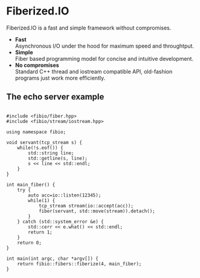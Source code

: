 Fiberized.IO
============

Fiberized.IO is a fast and simple framework without compromises.

* <B>Fast</B><BR/>Asynchronous I/O under the hood for maximum speed and throughtput.
* <B>Simple</B><BR/>Fiber based programming model for concise and intuitive development.
* <B>No compromises</B><BR/>Standard C++ thread and iostream compatible API, old-fashion programs just work more efficiently.

The echo server example
-----------------------
<pre><code>
#include &lt;fibio/fiber.hpp&gt;
#include &lt;fibio/stream/iostream.hpp&gt;

using namespace fibio;

void servant(tcp_stream s) {
    while(!s.eof()) {
        std::string line;
        std::getline(s, line);
        s << line << std::endl;
    }
}

int main_fiber() {
    try {
        auto acc=io::listen(12345);
        while(1) {
            tcp_stream stream(io::accept(acc));
            fiber(servant, std::move(stream)).detach();
        }
    } catch (std::system_error &e) {
        std::cerr << e.what() << std::endl;
        return 1;
    }
    return 0;
}

int main(int argc, char *argv[]) {
    return fibio::fibers::fiberize(4, main_fiber);
}
</code></pre>